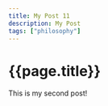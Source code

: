 ```yaml
---
title: My Post 11
description: My Post
tags: ["philosophy"]
---
```


# {{page.title}}

This is my second post!




